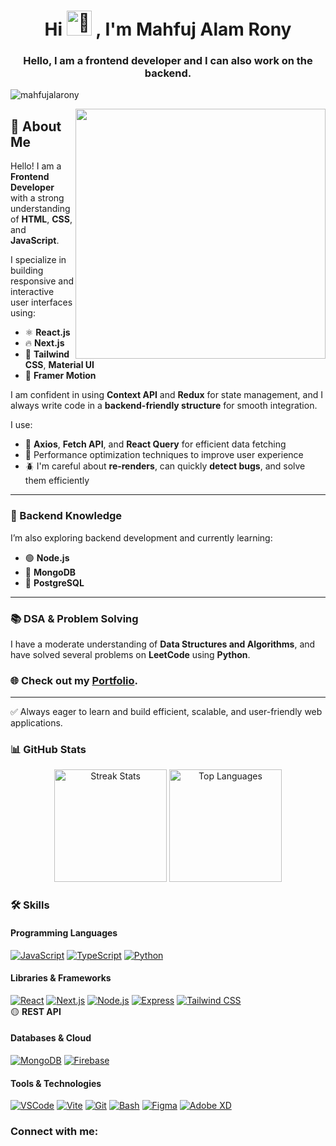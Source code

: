   <h1 align="center">
   Hi
   <picture>
    <source srcset="https://fonts.gstatic.com/s/e/notoemoji/latest/1f44b_1f3fd/512.webp" type="image/webp" />
    <img
     src="https://fonts.gstatic.com/s/e/notoemoji/latest/1f44b_1f3fd/512.gif"
     alt="👋"
     width="40"
     height="40"
    /> </picture
   >, I'm Mahfuj Alam Rony
  </h1>
  <h3 align="center">Hello, I am a frontend developer and I can also work on the backend.</h3>

  <p align="left">
   <img
    src="https://komarev.com/ghpvc/?username=mahfujalarony&label=Profile%20views&color=0e75b6&style=flat"
    alt="mahfujalarony"
   />
  </p>






  <img src="https://i.pinimg.com/originals/ef/16/e4/ef16e4e68b0d3cb81e6bb8a8c3258d7e.gif" align="right" width="400" />



## 👋 About Me

Hello! I am a **Frontend Developer** with a strong understanding of **HTML**, **CSS**, and **JavaScript**.

I specialize in building responsive and interactive user interfaces using:
- ⚛️ **React.js**
- 🔥 **Next.js**
- 🎨 **Tailwind CSS**, **Material UI**
- 🎥 **Framer Motion**

I am confident in using **Context API** and **Redux** for state management, and I always write code in a **backend-friendly structure** for smooth integration.

I use:
- 📡 **Axios**, **Fetch API**, and **React Query** for efficient data fetching
- 🚀 Performance optimization techniques to improve user experience
- 🪲 I'm careful about **re-renders**, can quickly **detect bugs**, and solve them efficiently

---

### 🔧 Backend Knowledge

I’m also exploring backend development and currently learning:
- 🟢 **Node.js**
- 🍃 **MongoDB**
- 🐘 **PostgreSQL**

---

### 📚 DSA & Problem Solving

I have a moderate understanding of **Data Structures and Algorithms**, and have solved several problems on **LeetCode** using **Python**.

 ### 🌐 Check out my [Portfolio](https://my-portfolio-lyart-three-74.vercel.app/).

 


---

✅ Always eager to learn and build efficient, scalable, and user-friendly web applications.


 
   


### 📊 GitHub Stats
<p align="center">
  <img height="180em" src="https://github-readme-streak-stats.herokuapp.com/?user=mahfujalarony" alt="Streak Stats" />
  <img height="180em" src="https://github-readme-stats.vercel.app/api/top-langs/?username=mahfujalarony&show_icons=true&hide_border=true&layout=compact&langs_count=10" alt="Top Languages" />
</p>

### 🛠️ Skills

#### Programming Languages  
[![JavaScript](https://skillicons.dev/icons?i=js)](https://developer.mozilla.org/en-US/docs/Web/JavaScript) [![TypeScript](https://skillicons.dev/icons?i=ts)](https://www.typescriptlang.org/) [![Python](https://skillicons.dev/icons?i=py)](https://www.python.org/)

#### Libraries & Frameworks  
[![React](https://skillicons.dev/icons?i=react)](https://reactjs.org/) [![Next.js](https://skillicons.dev/icons?i=next)](https://nextjs.org/) [![Node.js](https://skillicons.dev/icons?i=nodejs)](https://nodejs.org/) [![Express](https://skillicons.dev/icons?i=express)](https://expressjs.com/) [![Tailwind CSS](https://skillicons.dev/icons?i=tailwind)](https://tailwindcss.com/)  
🟡 **REST API**

#### Databases & Cloud  
[![MongoDB](https://skillicons.dev/icons?i=mongo)](https://www.mongodb.com/) [![Firebase](https://skillicons.dev/icons?i=firebase)](https://firebase.google.com/)

#### Tools & Technologies  
[![VSCode](https://skillicons.dev/icons?i=vscode)](https://code.visualstudio.com/) [![Vite](https://skillicons.dev/icons?i=vite)](https://vitejs.dev/) [![Git](https://skillicons.dev/icons?i=git)](https://git-scm.com/) [![Bash](https://skillicons.dev/icons?i=bash)](https://www.gnu.org/software/bash/) [![Figma](https://skillicons.dev/icons?i=figma)](https://www.figma.com/) [![Adobe XD](https://skillicons.dev/icons?i=xd)](https://www.adobe.com/products/xd.html)




</p>

<h3 align="left">Connect with me:</h3>

  <p align="left">
   <a href="www.linkedin.com/in/mahfuj-alam-rony-b14458248" target="blank"
    ><img
     src="https://img.shields.io/badge/LinkedIn-0077B5?style=for-the-badge&logo=linkedin&logoColor=white"
     alt=""
   /></a>
  <a href="https://www.instagram.com/rnimaahphujaalm/" target="blank"
    ><img
     src="https://img.shields.io/badge/Instagram-E4405F?style=for-the-badge&logo=instagram&logoColor=white"
     alt=""
   /></a>
<p>

<p align="left"><a href="https://web.facebook.com/profile.php?id=100070429084257" target="blank"
    ><img
     src="https://img.shields.io/badge/Facebook-1877F2?style=for-the-badge&logo=facebook&logoColor=white"
     alt=""
   /></a>
<a href="https://wa.me/01784343983" target="blank"
    ><img
     src="https://img.shields.io/badge/WhatsApp-25D366?style=for-the-badge&logo=whatsapp&logoColor=white"
     alt=""
   /></a></p>

